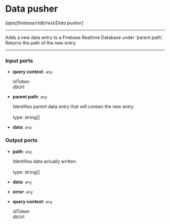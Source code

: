# Data pusher

_[apis/firebase/rtdb/rest/Data pusher]_

---

Adds a new data entry to a Firebase Realtime Database under 'parent path'.<br>
Returns the path of the new entry.<br>

---

### Input ports

* __query context__: ` any `


    idToken<br>
    dbUrl<br>


* __parent path__: ` any `


    Identifies parent data entry that will contain the new entry.<br>
    <br>
    type: string[]<br>


* __data__: ` any `

### Output ports

* __path__: ` any `


    Identifies data actually written.<br>
    <br>
    type: string[]<br>


* __data__: ` any `


* __error__: ` any `


* __query context__: ` any `


    idToken<br>
    dbUrl<br>

